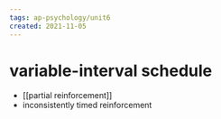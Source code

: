 ```yaml
---
tags: ap-psychology/unit6 
created: 2021-11-05
---
```


# variable-interval schedule

- [[partial reinforcement]]
- inconsistently timed reinforcement 
